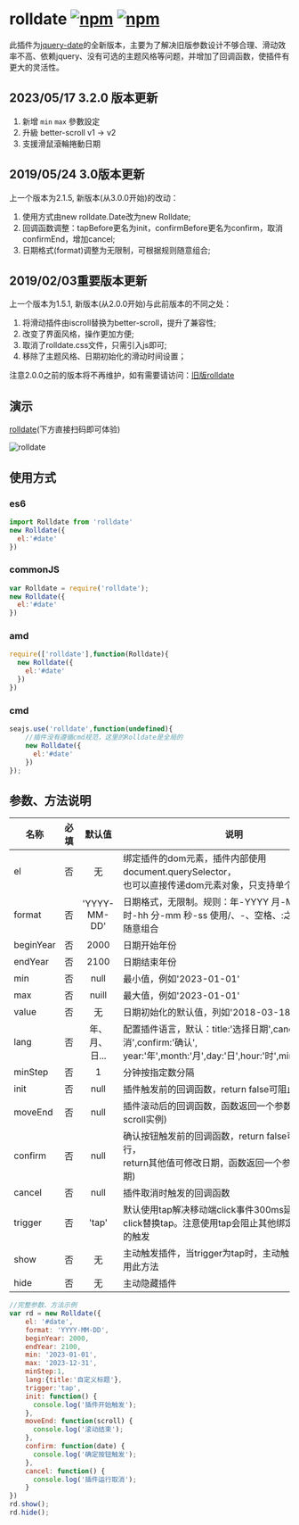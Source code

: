 # rolldate [![npm](https://img.shields.io/npm/v/@vantist/rolldate)](https://www.npmjs.com/package/@vantist/rolldate) [![npm](https://img.shields.io/npm/dm/@vantist/rolldate)](https://www.npmjs.com/package/@vantist/rolldate)
此插件为[jquery-date](https://github.com/weijhfly/jqueryDatePlugin "jquery-date")的全新版本，主要为了解决旧版参数设计不够合理、滑动效率不高、依赖jquery、没有可选的主题风格等问题，并增加了回调函数，使插件有更大的灵活性。

## 2023/05/17 3.2.0 版本更新
1. 新增 `min` `max` 參數設定
2. 升級 better-scroll v1 -> v2
3. 支援滑鼠滾輪捲動日期

## 2019/05/24 3.0版本更新
上一个版本为2.1.5, 新版本(从3.0.0开始)的改动：

1. 使用方式由new rolldate.Date改为new Rolldate;  
2. 回调函数调整：tapBefore更名为init，confirmBefore更名为confirm，取消confirmEnd，增加cancel;  
3. 日期格式(format)调整为无限制，可根据规则随意组合;      

## 2019/02/03重要版本更新
上一个版本为1.5.1, 新版本(从2.0.0开始)与此前版本的不同之处：

1. 将滑动插件由iscroll替换为better-scroll，提升了兼容性;  
2. 改变了界面风格，操作更加方便;  
3. 取消了rolldate.css文件，只需引入js即可;  
4. 移除了主题风格、日期初始化的滑动时间设置；  

注意2.0.0之前的版本将不再维护，如有需要请访问：[旧版rolldate](https://weijhfly.github.io/rolldate-index2.html "rolldate")
## 演示
[rolldate](https://weijhfly.github.io/rolldate-index.html "rolldate")(下方直接扫码即可体验)  

![rolldate](https://weijhfly.github.io/images/rolldate-demo.jpg)

## 使用方式
### es6
```js
import Rolldate from 'rolldate'
new Rolldate({
  el:'#date'
})
```
### commonJS
```js
var Rolldate = require('rolldate');
new Rolldate({
  el:'#date'
})
```
### amd
```js
require(['rolldate'],function(Rolldate){
  new Rolldate({
    el:'#date'
  })
})
```
### cmd
```js
seajs.use('rolldate',function(undefined){
    //插件没有遵循cmd规范，这里的Rolldate是全局的
    new Rolldate({
      el:'#date'
    })
});
```
## 参数、方法说明
名称|必填|默认值|说明
---|:-:|:-:|---
el|否|无|绑定插件的dom元素，插件内部使用document.querySelector，<br>也可以直接传递dom元素对象，只支持单个
format|否|'YYYY-MM-DD'|日期格式，无限制。规则：年-YYYY 月-MM 日-DD 时-hh 分-mm 秒-ss 使用/、-、空格、:之一分隔，可随意组合
beginYear|否|2000|日期开始年份
endYear|否|2100|日期结束年份
min|否|null|最小值，例如'2023-01-01'
max|否|nuill|最大值，例如'2023-01-01'
value|否|无|日期初始化的默认值，列如'2018-03-18'
lang|否|年、月、日...|配置插件语言，默认：title:'选择日期',cancel:'取消',confirm:'确认',<br>year:'年',month:'月',day:'日',hour:'时',min:'分',sec:'秒'
minStep|否|1|分钟按指定数分隔
init|否|null|插件触发前的回调函数，return false可阻止插件执行
moveEnd|否|null|插件滚动后的回调函数，函数返回一个参数(better-scroll实例)
confirm|否|null|确认按钮触发前的回调函数，return false可阻止插件执行，<br>return其他值可修改日期，函数返回一个参数(选中的日期)
cancel|否|null|插件取消时触发的回调函数
trigger|否|'tap'|默认使用tap解决移动端click事件300ms延迟，可选click替换tap。注意使用tap会阻止其他绑定的click事件的触发
show|否|无|主动触发插件，当trigger为tap时，主动触发插件应该使用此方法
hide|否|无|主动隐藏插件  

```js
//完整参数、方法示例
var rd = new Rolldate({
    el: '#date',
    format: 'YYYY-MM-DD',
    beginYear: 2000,
    endYear: 2100,
    min: '2023-01-01',
    max: '2023-12-31',
    minStep:1,
    lang:{title:'自定义标题'},
    trigger:'tap',
    init: function() {
      console.log('插件开始触发');
    },
    moveEnd: function(scroll) {
      console.log('滚动结束');
    },
    confirm: function(date) {
      console.log('确定按钮触发');
    },
    cancel: function() {
      console.log('插件运行取消');
    }
})
rd.show();
rd.hide();

```
